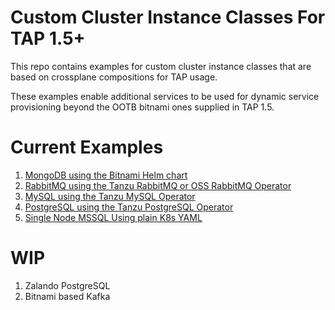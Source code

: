 # Custom Cluster Instance Classes For TAP 1.5+
This repo contains examples for custom cluster instance classes that are based on crossplane compositions for TAP usage.

These examples enable additional services to be used for dynamic service provisioning beyond the OOTB bitnami ones supplied in TAP 1.5.

# Current Examples
1. [MongoDB using the Bitnami Helm chart](./helm-based/mongodb/)
2. [RabbitMQ using the Tanzu RabbitMQ or OSS RabbitMQ Operator](./tanzu-operators/rabbitmq/)
3. [MySQL using the Tanzu MySQL Operator](./tanzu-operators/mysql/)
4. [PostgreSQL using the Tanzu PostgreSQL Operator](./tanzu-operators/postgres/)
5. [Single Node MSSQL Using plain K8s YAML](./kubernetes-native/mssql)


# WIP
1. Zalando PostgreSQL
2. Bitnami based Kafka
